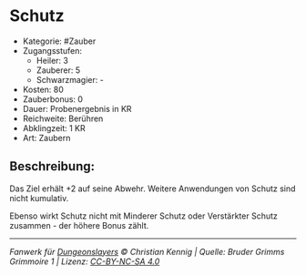 # Schutz

- Kategorie: #Zauber
- Zugangsstufen:
  - Heiler: 3
  - Zauberer: 5
  - Schwarzmagier: -
- Kosten: 80
- Zauberbonus: 0
- Dauer: Probenergebnis in KR
- Reichweite: Berühren
- Abklingzeit: 1 KR
- Art: Zaubern

## Beschreibung:

Das Ziel erhält +2 auf seine Abwehr. Weitere Anwendungen von Schutz sind nicht kumulativ.

Ebenso wirkt Schutz nicht mit Minderer Schutz oder Verstärkter Schutz zusammen - der höhere Bonus zählt.

---

_Fanwerk für [Dungeonslayers](https://www.dungeonslayers.net/) © Christian Kennig | Quelle: Bruder Grimms Grimmoire 1 | Lizenz: [CC-BY-NC-SA 4.0](https://creativecommons.org/licenses/by-nc-sa/4.0/deed.de)_
